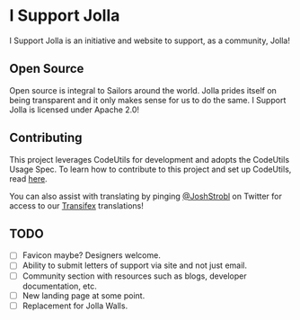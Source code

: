 # I Support Jolla #

I Support Jolla is an initiative and website to support, as a community, Jolla!

## Open Source ##

Open source is integral to Sailors around the world. Jolla prides itself on being transparent and it only makes sense for us to do the same. I Support Jolla is licensed under Apache 2.0!

## Contributing ##

This project leverages CodeUtils for development and adopts the CodeUtils Usage Spec. To learn how to contribute to this project and set up CodeUtils, read [here](https://github.com/StroblIndustries/CodeUtils/blob/master/CodeUtils-Usage-Spec.md).

You can also assist with translating by pinging [@JoshStrobl](https://twitter.com/JoshStrobl) on Twitter for access to our [Transifex](https://www.transifex.com/i-support-jolla/website-51/) translations!

## TODO ##

- [ ] Favicon maybe? Designers welcome.
- [ ] Ability to submit letters of support via site and not just email.
- [ ] Community section with resources such as blogs, developer documentation, etc.
- [ ] New landing page at some point.
- [ ] Replacement for Jolla Walls.